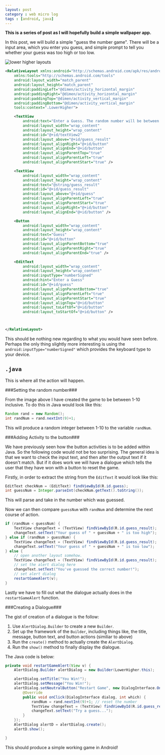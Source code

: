 ```yaml
---
layout: post
category : web micro log
tags : [android, java]
---
```


**This is a series of post as I will hopefully build a simple wallpaper app.**

In this post, we will build a simple "guess the number game". There will be a input area, which you enter you guess, and simple prompt to tell you whether your guess was too high or too low. 

![lower higher layouts](https://raw2.github.com/chappers/chappers.github.com/master/img/android/lowerhigher/layout.png)

```xml
<RelativeLayout xmlns:android="http://schemas.android.com/apk/res/android"
    xmlns:tools="http://schemas.android.com/tools"
    android:layout_width="match_parent"
    android:layout_height="match_parent"
    android:paddingLeft="@dimen/activity_horizontal_margin"
    android:paddingRight="@dimen/activity_horizontal_margin"
    android:paddingTop="@dimen/activity_vertical_margin"
    android:paddingBottom="@dimen/activity_vertical_margin"
    tools:context=".LowerHigher">

    <TextView
        android:text="Enter a Guess. The random number will be between 1-10 inclusive."
        android:layout_width="wrap_content"
        android:layout_height="wrap_content"
        android:id="@+id/textView2"
        android:layout_above="@+id/guess_result"
        android:layout_alignRight="@+id/button"
        android:layout_alignEnd="@+id/button"
        android:layout_alignParentTop="true"
        android:layout_alignParentLeft="true"
        android:layout_alignParentStart="true" />

    <TextView
        android:layout_width="wrap_content"
        android:layout_height="wrap_content"
        android:text="@string/guess_result"
        android:id="@+id/guess_result"
        android:layout_above="@+id/guess"
        android:layout_alignParentLeft="true"
        android:layout_alignParentStart="true"
        android:layout_alignRight="@+id/button"
        android:layout_alignEnd="@+id/button" />

    <Button
        android:layout_width="wrap_content"
        android:layout_height="wrap_content"
        android:text="Guess"
        android:id="@+id/button"
        android:layout_alignParentBottom="true"
        android:layout_alignParentRight="true"
        android:layout_alignParentEnd="true" />

    <EditText
        android:layout_width="wrap_content"
        android:layout_height="wrap_content"
        android:inputType="numberSigned"
        android:hint="Enter a Guess"
        android:id="@+id/guess"
        android:layout_alignParentBottom="true"
        android:layout_alignParentLeft="true"
        android:layout_alignParentStart="true"
        android:layout_alignTop="@+id/button"
        android:layout_toLeftOf="@+id/button"
        android:layout_toStartOf="@+id/button" />



</RelativeLayout>
```

This should be nothing new regarding to what you would have seen before. Perhaps the only thing slightly more interesting is using the `android:inputType="numberSigned"` which provides the keyboard type to your device. 

`.java`
-------

This is where all the action will happen.

###Setting the random number###

From the image above I have created the game to be between 1-10 inclusive. To do this in Java would look like this:

```java
Random rand = new Random();
int randNum = rand.nextInt(9)+1;
```

This will produce a random integer between 1-10 to the variable `randNum`. 

###Adding Activity to the button###

We have previously seen how the button activities is to be added within Java. So the following code would not be too surprising. The general idea is that we want to check the input text, and then alter the output text if it doesn't match. But if it does work we will have a dialogue which tells the user that they have won with a button to reset the game.

Firstly, in order to extract the string from the `EditText` it would look like this:

```java
EditText checkNum = (EditText) findViewById(R.id.guess);
int guessNum = Integer.parseInt(checkNum.getText().toString());
```

This will parse and take in the number which was guessed.

Now we can then compare `guessNum` with `randNum` and determine the next course of action.

```java
if (randNum < guessNum) {
    TextView changeText = (TextView) findViewById(R.id.guess_result);
    changeText.setText("Your guess of " + guessNum + " is too high");
} else if (randNum > guessNum) {
    TextView changeText = (TextView) findViewById(R.id.guess_result);
    changeText.setText("Your guess of " + guessNum + " is too low");
} else {
    // open another layout somehow.
    TextView changeText = (TextView) findViewById(R.id.guess_result);
    // set the alert dialog here
    changeText.setText("You've guessed the correct number!");
    // set alert dialog
    restartGameAlert(v);
}
```

Lastly we have to fill out what the dialogue actually does in the `restartGameAlert` function.

###Creating a Dialogue###

The gist of creation of a dialogue is the follow:

1. Use `AlertDialog.Builder` to create a new `Builder`. 
2. Set up the framework of the `Builder`, including things like, the title, message, button text, and button actions (similiar to above)
3. Run the `create()` method to actually create the `AlertDialog`.
4. Run the `show()` method to finally display the dialogue.

The Java code is below:

```java
private void restartGameAlert(View v) {
    AlertDialog.Builder alertDialog = new Builder(LowerHigher.this);

    alertDialog.setTitle("You Win!");
    alertDialog.setMessage("You Win!");
    alertDialog.setNeutralButton("Restart Game", new DialogInterface.OnClickListener() {
        @Override
        public void onClick(DialogInterface dialog, int which) {
            randNum = rand.nextInt(9)+1; // reset the number
            TextView changeText = (TextView) findViewById(R.id.guess_result);
            changeText.setText("Try a guess...");
        }
    });
    AlertDialog alertD = alertDialog.create();
    alertD.show();

}
```

This should produce a simple working game in Android!



